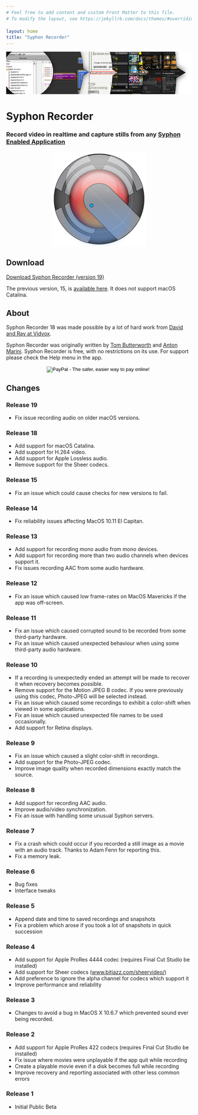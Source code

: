 ```yaml
---
# Feel free to add content and custom Front Matter to this file.
# To modify the layout, see https://jekyllrb.com/docs/themes/#overriding-theme-defaults

layout: home
title: "Syphon Recorder"
---
```


![Syphon](Headers/Header.png "Syphon")


# Syphon Recorder

### Record video in realtime and capture stills from any [Syphon Enabled Application](/)

<div align="center">

![Syphon Recorder](app_icons/Syphon_Recorder_256.png "Syphon Recorder")

</div>

## Download

[Download Syphon Recorder (version 19)](https://6a64.xyz/downloads/Syphon%20Recorder.zip)

The previous version, 15, is [available here](http://syphon.v002.info/downloads/Syphon%20Recorder15.zip). It does not support macOS Catalina.

## About

Syphon Recorder 18 was made possible by a lot of hard work from [David and Ray at Vidvox](https://www.vidvox.net).

Syphon Recorder was originally written by [Tom Butterworth](http://kriss.cx/tom) and [Anton Marini](http://vade.info). Syphon Recorder is free, with no restrictions on its use. For support please check the Help menu in the app.

<div align="center">
	<form action="https://www.paypal.com/cgi-bin/webscr" method="post">
	<input 	type="hidden" name="cmd" value="_s-xclick">
		<input type="hidden" name="hosted_button_id" value="C98K2YZNQ8YSW">
		<input type="image" src="https://www.paypal.com/en_US/i/btn/btn_donate_SM.gif" border="0" name="submit" alt="PayPal - The safer, easier way to pay online!">
		<img alt="" border="0" src="https://www.paypal.com/en_US/i/scr/pixel.gif" width="1" height="1">
	</form>
</div>

## Changes

### Release 19

* Fix issue recording audio on older macOS versions.

### Release 18

* Add support for macOS Catalina.
* Add support for H.264 video.
* Add support for Apple Lossless audio.
* Remove support for the Sheer codecs.

### Release 15

* Fix an issue which could cause checks for new versions to fail.

### Release 14

* Fix reliability issues affecting MacOS 10.11 El Capitan.

### Release  13

* Add support for recording mono audio from mono devices.
* Add support for recording more than two audio channels when devices support it.
* Fix issues recording AAC from some audio hardware.

### Release  12

* Fix an issue which caused low frame-rates on MacOS Mavericks if the app was off-screen.

### Release  11

* Fix an issue which caused corrupted sound to be recorded from some third-party hardware.
* Fix an issue which caused unexpected behaviour when using some third-party audio hardware.

### Release  10

* If a recording is unexpectedly ended an attempt will be made to recover it when recovery becomes possible.
* Remove support for the Motion JPEG B codec. If you were previously using this codec, Photo-JPEG will be selected instead.
* Fix an issue which caused some recordings to exhibit a color-shift when viewed in some applications.
* Fix an issue which caused unexpected file names to be used occasionally.
* Add support for Retina displays.

### Release  9

* Fix an issue which caused a slight color-shift in recordings.
* Add support for the Photo-JPEG codec.
* Improve image quality when recorded dimensions exactly match the source.

### Release  8

* Add support for recording AAC audio.
* Improve audio/video synchronization.
* Fix an issue with handling some unusual Syphon servers.

### Release  7

* Fix a crash which could occur if you recorded a still image as a movie with an audio track. Thanks to Adam Fenn for reporting this.
* Fix a memory leak.

### Release  6

* Bug fixes
* Interface tweaks

### Release  5

* Append date and time to saved recordings and snapshots
* Fix a problem which arose if you took a lot of snapshots in quick succession

### Release  4

* Add support for Apple ProRes 4444 codec (requires Final Cut Studio be installed)
* Add support for Sheer codecs (<a href="http://www.bitjazz.com/sheervideo/">www.bitjazz.com/sheervideo/</a>)
* Add preference to ignore the alpha channel for codecs which support it
* Improve performance and reliability

### Release  3

* Changes to avoid a bug in MacOS X 10.6.7 which prevented sound ever being recorded.

### Release  2

* Add support for Apple ProRes 422 codecs (requires Final Cut Studio be installed)
* Fix issue where movies were unplayable if the app quit while recording
* Create a playable movie even if a disk becomes full while recording
* Improve recovery and reporting associated with other less common errors

### Release  1

* Initial Public Beta
